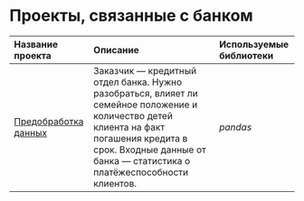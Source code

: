 # Проекты, связанные с банком

| Название проекта | Описание | Используемые библиотеки | 
| :---------------------- | :---------------------- | :---------------------- |
| [ Предобработка данных]() | Заказчик — кредитный отдел банка. Нужно разобраться, влияет ли семейное положение и количество детей клиента на факт погашения кредита в срок. Входные данные от банка — статистика о платёжеспособности клиентов. | *pandas* |
